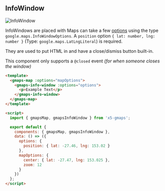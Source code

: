 ## InfoWindow

![InfoWindow](~@img/readme-info-window.png)

InfoWindows are placed with Maps can take a few [options](https://developers.google.com/maps/documentation/javascript/reference/info-window#InfoWindowOptions) using the type `google.maps.InfoWindowOptions`. A `position` option `{ lat: number, lng: number }` (Type: `google.maps.LatLngLiteral`) is required.

They are used to put HTML in and have a close/dismiss button built-in.

This component only supports a `@closed` event _(for when someone closes the window)_

```html
<template>
  <gmaps-map :options="mapOptions">
    <gmaps-info-window :options="options">
      <p>Example Text</p>
    </gmaps-info-window>
  </gmaps-map>
</template>

<script>
  import { gmapsMap, gmapsInfoWindow } from 'x5-gmaps';

  export default {
    components: { gmapsMap, gmapsInfoWindow },
    data: () => ({
      options: {
        position: { lat: -27.46, lng: 153.02 }
      },
      mapOptions: {
        center: { lat: -27.47, lng: 153.025 },
        zoom: 12
      }
    })
  };
</script>
```
